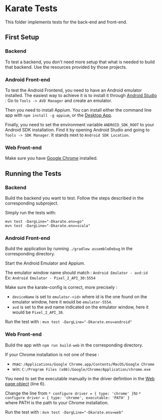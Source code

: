 # Karate Tests

This folder implements tests for the back-end and front-end.

## First Setup

### Backend

To test a backend, you don't need more setup that what is needed to build that backend. Use the resources provided by
those projects.

### Android Front-end

To test the Android Frontend, you need to have an Android emulator installed. The easiest way to achieve it is to
install it through [Android Studio](https://developer.android.com/studio) :
Go to `Tools -> AVD Manager` and create an emulator.

Then you need to install Appium. You can install either the command line app with `npm install -g appium`, or
the [Desktop App](https://github.com/appium/appium-desktop/releases/).

Finally, you need to set the environment variable `ANDROID_SDK_ROOT` to your Android SDK installation. Find it by
opening Android Studio and going to `Tools -> SDK Manager`. It stands next to `Android SDK Location`.

### Web Front-end

Make sure you have [Google Chrome](https://www.google.com/intl/en/chrome/) installed.

## Running the Tests

### Backend

Build the backend you want to test. Follow the steps described in the corresponding subproject.

Simply run the tests with:

```
mvn test -DargLine="-Dkarate.env=go"
mvn test -DargLine="-Dkarate.env=scala"
```

### Android Front-end

Build the application by running `./gradlew assembleDebug` in the corresponding directory.

Start the Android Emulator and Appium.

The emulator window name should match : `Android Emulator - avd:id` \
Ex: `Android Emulator - Pixel_2_API_30:5554`

Make sure the karate-config is correct, more precisely :

- `deviceName` is set to `emulator-<id>` where id is the one found on the emulator window, here it would be `emulator-5554`.
- `avd` is set to the avd name indicated on the emulator window, here it would be `Pixel_2_API_30`.

Run the test with :
`mvn test -DargLine="-Dkarate.env=android"`

### Web Front-end

Build the app with `npm run build-web` in the corresponding directory.

If your Chrome installation is not one of these :

- mac: `/Applications/Google Chrome.app/Contents/MacOS/Google Chrome`
- win: `C:/Program Files (x86)/Google/Chrome/Application/chrome.exe`

You need to set the executable manually in the driver definition in
the [Web page object](src/test/java/fe/utils/web.feature) (line 6).

Change the line from `* configure driver = { type: 'chrome' }`to `* configure driver = { type: 'chrome', executable: 'PATH' }`\
where PATH is the path to your Chrome installation.

Run the test with :
`mvn test -DargLine="-Dkarate.env=web"`
